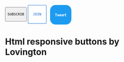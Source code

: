 <!DOCTYPE html>
<html>
<head>
<title>Button</title>
<style>

    .subscribe-button {
  
      background-color: rgb(200, 0, 0);
  
      color: white;
  
      border: none;
  
      border-radius: 3px;
  
      cursor: pointer;
  
      margin-right: 8px;
  
      padding-top: 10px;
  
      padding-bottom: 10px;
  
      padding-left: 16px;
  
      padding-right: 16px;
  
      transition: opacity 0.15s;
  
      vertical-align: top;
  
    }
  
  
    .subscribe-button:hover {
  
      opacity: 0.6;
  
    }
    .subscribe-button:active {
  
      opacity: 0.3;
  
    }
  
  
  
  
    .join-button {
  
      background-color: rgb(255, 255, 255);
  
      border-color: rgb(6, 95, 212);
  
      border-style: solid;
  
      border-width: 1px;
  
      color: rgb(6, 95, 212);
  
      border-radius: 2px;
  
      cursor: pointer;
  
      margin-right: 8px;
  
      margin-right: 8px;
  
      padding-top: 9px;
  
      padding-bottom: 9px;
  
      padding-left: 16px;
  
      padding-right: 16px;
  
      transition: background-color 0.15s,
  
      color 0.15s;
  
    }
  
  
  
  
    .join-button:hover {
  
      background-color: rgb(6, 95, 212);
  
      color: rgb(255, 255, 255);
  
    }
  
  
  
  
    .join-button:active {
  
      opacity: 0.7;
  
    }
  
  
  
  
    .tweet-button {
  
      background-color:rgb(29, 155, 240);
  
      border-radius: 18px;
  
      color: white;
  
      border: none;
  
      font-weight: bold;
  
      font-size: 15px;
  
      cursor: pointer;
  
      padding-top: 10px;
  
      padding-bottom: 9px;
  
      padding-left: 16px;
  
      padding-right: 16px;
  
      transition: box-shadow 0.15;
  
      vertical-align: top; 
  
    }
  
  
  
  
    .tweet-button:hover {
  
      box-shadow: 5px 5px 10px rgba(0, 0, 0, 0.15);
  
    }
  
  
  
  
    .tweet-button:active {
  
  
  
  
    }
  
  
  
  
  </style>
  
  
  
  
  <button class="subscribe-button">
  
    SUBSCRIB
  
  </button>
  
  
  
  
  <button class="join-button">
  
    JOIN
  
  </button>
  
  
  
  
  <button class="tweet-button">
  
    Tweet
  
  </button>
  
  
  
  
  
</head>

<body> <h1>Html responsive buttons by Lovington</h1></body>

</html>
